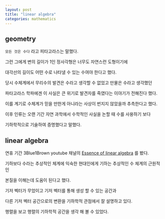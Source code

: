 ```yaml
---
layout: post
title: "linear algebra"
categories: mathematics
---
```


## geometry

`모든 것은 수다` 라고 피타고라스는 말했다.

그런 그에게 변의 길이가 1인 정사각형은 너무도 자연스런 도형이기에

대각선의 길이도 어떤 수로 나타낼 수 있는 수여야 한다고 했다.

당시 수체계에서 무리수의 발견은 수라고 생각할 수 없었고 만물은 수라고 생각했던

파타고라스 학파에겐 이 사실은 큰 위기로 발견자를 죽였다는 이야기가 전해진다 했다.

이를 계기로 수체계가 믿을 만한게 아니라는 사상이 번지지 않았을까 추측한다고 했다.

이후 인류는 오랜 기간 자연 과학에서 수학적인 사실을 논할 때 수를 사용하기 보다 

기하학적으로 기술하여 증명했다고 말했다.  
  

## linear algebra  

연휴 기간 3Blue1Brown youtube 채널의 [Essence of linear algebra](https://www.youtube.com/watch?v=fNk_zzaMoSs&list=PLZHQObOWTQDPD3MizzM2xVFitgF8hE_ab&index=2&ab_channel=3Blue1Brown) 를 봤다.

기하보다 수라는 추상적인 체계에 익숙한 현대인에게 기하는 추상적인 수 체계의 근원적인

본질을 이해는데 도움이 된다고 했다.

기저 벡터가 무었이고 기저 벡터를 통해 생성 할 수 있는 공간과 

다른 기저 벡터 공간으로의 변환을 기하학적 관점에서 잘 설명하고 있다.

행렬을 보고 행렬의 기하학적 공간을 생각 해 볼 수 있었다.

















































